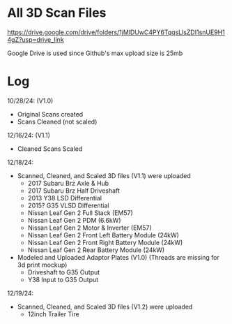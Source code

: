 # All 3D Scan Files

https://drive.google.com/drive/folders/1jMlDUwC4PY6TqqsLlsZDI1snUE9H14gZ?usp=drive_link

Google Drive is used since Github's max upload size is 25mb

# Log

10/28/24: (V1.0)
- Original Scans created
- Scans Cleaned (not scaled)

12/16/24: (V1.1)
- Cleaned Scans Scaled

12/18/24:
- Scanned, Cleaned, and Scaled 3D files (V1.1) were uploaded
  - 2017 Subaru Brz Axle & Hub
  - 2017 Subaru Brz Half Driveshaft
  - 2013 Y38 LSD Differential
  - 2015? G35 VLSD Differential
  - Nissan Leaf Gen 2 Full Stack (EM57)
  - Nissan Leaf Gen 2 PDM (6.6kW)
  - Nissan Leaf Gen 2 Motor & Inverter (EM57)
  - Nissan Leaf Gen 2 Front Left Battery Module (24kW)
  - Nissan Leaf Gen 2 Front Right Battery Module (24kW)
  - Nissan Leaf Gen 2 Rear Battery Module (24kW)
- Modeled and Uploaded Adaptor Plates (V1.0) (Threads are missing for 3d print mockup)
  - Driveshaft to G35 Output
  - Y38 Input to G35 Output

12/19/24:
- Scanned, Cleaned, and Scaled 3D files (V1.2) were uploaded
  - 12inch Trailer Tire
